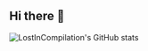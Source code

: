 ## Hi there 👋

![LostInCompilation's GitHub stats](https://github-readme-stats.vercel.app/api?username=LostInCompilation&theme=one_dark_pro)


